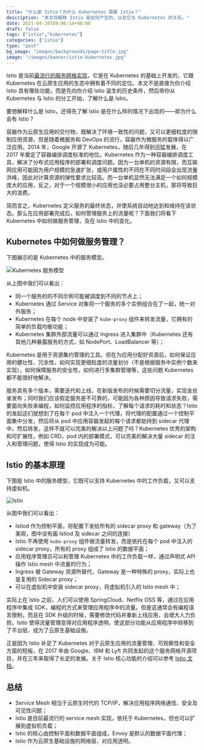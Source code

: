 ```yaml
---
title: "什么是 Istio？为什么 Kubernetes 需要 Istio？"
description: "本文将解释 Istio 是如何产生的，以及它与 Kubernetes 的关系。"
date: 2021-04-28T09:06:14+08:00
draft: false
tags: ["istio","kubernetes"]
categories: ["istio"]
type: "post"
bg_image: "images/backgrounds/page-title.jpg"
image: "/images/banner/istio-kubernetes.jpg"
---
```


Istio 是当前[最流行的服务网格实现](https://www.cncf.io/blog/2020/03/04/2019-cncf-survey-results-are-here-deployments-are-growing-in-size-and-speed-as-cloud-native-adoption-becomes-mainstream/)，它是在 Kubernetes 的基础上开发的，它跟 Kubernetes 在云原生应用的生态中拥有着不同的定位。本文不是直接为你介绍 Istio 具有哪些功能，而是先向你介绍 Istio 诞生的历史条件，然后带你从 Kubernetes 与 Istio 的分工开始，了解什么是 Istio。

要想解释什么是 Istio，还得先了解 Istio 是在什么样的情况下出现的——即为什么会有 Istio？

容器作为云原生应用的交付物，既解决了环境一致性的问题，又可以更细粒度的限制应用资源，但是随着微服务和 DevOps 的流行，容器作为微服务的载体得以广泛应用。2014 年，Google 开源了 Kubernetes，随后几年得到迅猛发展，在 2017 年奠定了容器编排调度标准的地位。Kubernetes 作为一种容器编排调度工具，解决了分布式应用程序的部署和调度问题。因为一台单机的资源有限，而互联网应用可能因为用户规模的急速扩张，或用户属性的不同在不同时间段会出现流量洪峰，因此对计算资源的弹性要求比较高。而一台单机显然无法满足一个如何规模庞大的应用，反之，对于一个规模很小的应用也没必要占用整台主机，那将导致巨大的浪费。

简而言之，Kubernetes 定义服务的最终状态，并使系统自动地达到和维持在该状态。那么在应用部署完成后，如何管理服务上的流量呢？下面我们将看下 Kubernetes 中如何做服务管理，及在 Istio 中的变化。

## Kubernetes 中如何做服务管理？

下图展示的是 Kubernetes 中的服务模型。

![Kubernetes 服务模型](service-model.jpg)

从上图中我们可以看出：

- 同一个服务的的不同示例可能被调度到不同的节点上；
- Kubernetes 通过 Service 对象将一个服务的多个实例组合在了一起，统一对外服务；
- Kubernetes 在每个 node 中安装了 `kube-proxy`  组件来转发流量，它拥有的简单的负载均衡功能；
- Kubernetes 集群外部流量可以通过 Ingress 进入集群中（Kubernetes 还有其他几种暴露服务的方式，如 NodePort、LoadBalancer 等）；

Kubernetes 是用于资源集约管理的工具。但在为应用分配好资源后，如何保证应用的健壮性、冗余性，如何实现更细粒度的流量划分（不是根据服务中实例个数来实现），如何保障服务的安全性，如何进行多集群管理等，这些问题 Kubernetes 都不能很好地解决。

服务具有多个版本，需要迭代和上线，在新版发布的时候需要切分流量，实现金丝雀发布；同时我们应该假定服务是不可靠的，可能因为各种原因导致请求失败，需要面向失败来编程，如何监控应用程序的指标，了解每个请求的耗时和状态？Istio 的发起这们就想到了在每个 pod 中注入一个代理，将代理的配置通过一个控制平面集中分发，然后将从 pod 中应用容器发起的每个请求都劫持到 sidecar 代理中，然后转发，这样不就可以完美的解决以上问题了吗？Kubernetes 优秀的架构和可扩展性，例如 CRD，pod 内的部署模式，可以完美的解决大量 sidecar 的注入和管理问题，使得 Istio 的实现成为可能。

## Istio 的基本原理

下图是 Istio 中的服务模型，它既可以支持 Kubernetes 中的工作负载，又可以支持虚拟机。

![Istio](istio.jpg)

从图中我们可以看出：

- Istiod 作为控制平面，将配置下发给所有的 sidecar proxy 和 gateway（为了美观，图中没有画 Istiod 及 sidecar 之间的连接）
- Istio 不再使用 `kube-proxy` 组件做流量转发，而是依托在每个 pod 中注入的 sidecar proxy，所有的 proxy 组成了 Istio 的数据平面；
- 应用程序管理员可以和管理 Kubernetes 中的工作负载一样，通过声明式 API 操作 Istio mesh 中流量的行为；
- Ingress 被 Gateway 资源所替代，Gateway 是一种特殊的 proxy，实际上也是复用的 Sidecar proxy；
- 可以在虚拟机中安装 sidecar proxy，将虚拟机引入的 Istio mesh 中；

实际上在 Istio 之前，人们可以使用 SpringCloud、Netflix OSS 等，通过在应用程序中集成 SDK，编程的方式来管理应用程序中的流量。但是这通常会有编程语言限制，而且在 SDK 升级的时候，需要修改代码并重新上线应用，会增大人力负担。Istio 使得流量管理变得对应用程序透明，使这部分功能从应用程序中转移到了平台层，成为了云原生基础设施。

正是因为 Istio 补足了 Kubernetes 对于云原生应用的流量管理、可观察性和安全方面的短板，在 2017 年由 Google、IBM 和 Lyft 共同发起的这个服务网格开源项目，并在三年来取得了长足的发展。关于 Istio 核心功能的介绍可以参考 [Istio 文档](https://istio.io/latest/docs/concepts/what-is-istio/)。

## 总结

- Service Mesh 相当于云原生时代的 TCP/IP，解决应用程序网络通信、安全及可见性问题；
- Istio 是目前最流行的 service mesh 实现，依托于 Kubernetes，但也可以扩展到虚拟机负载；
- Istio 的核心由控制平面和数据平面组成，Envoy 是默认的数据平面代理；
- Istio 作为云原生基础设施的网络层，对应用透明。

  